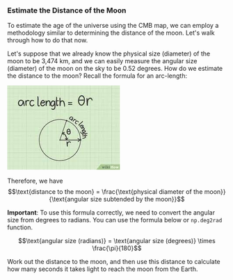 ### Estimate the Distance of the Moon

To estimate the age of the universe using the CMB map, we can employ a methodology similar to determining the distance of the moon. Let's walk through how to do that now.

Let's suppose that we already know the physical size (diameter) of the moon to be 3,474 km, and we can easily measure the angular size (diameter) of the moon on the sky to be 0.52 degrees. How do we estimate the distance to the moon? Recall the formula for an arc-length:

![arclengh](media/arclength.png)

Therefore, we have
$$\text{distance to the moon} = \frac{\text{physical diameter of the moon}}{\text{angular size subtended by the moon}}$$

**Important**: To use this formula correctly, we need to convert the angular size from degrees to radians. You can use the formula below or `np.deg2rad` function.

$$\text{angular size (radians)} = \text{angular size (degrees)} \times \frac{\pi}{180}$$

Work out the distance to the moon, and then use this distance to calculate how many seconds it takes light to reach the moon from the Earth.